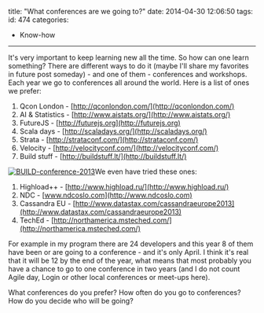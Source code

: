 title: "What conferences are we going to?"
date: 2014-04-30 12:06:50
tags:
id: 474
categories:
  - Know-how
---

It's very important to keep learning new all the time. So how can one learn something? There are different ways to do it (maybe I'll share my favorites in future post someday) - and one of them - conferences and workshops. Each year we go to conferences all around the world. Here is a list of ones we prefer:

1.  Qcon London - [http://qconlondon.com/](http://qconlondon.com/)
2.  AI &amp; Statistics - [http://www.aistats.org/](http://www.aistats.org/)
3.  FutureJS - [http://futurejs.org](http://futurejs.org)
4.  Scala days - [http://scaladays.org/](http://scaladays.org/)
5.  Strata - [http://strataconf.com/](http://strataconf.com/)
6.  Velocity - [http://velocityconf.com/](http://velocityconf.com/)
7.  Build stuff - [http://buildstuff.lt/](http://buildstuff.lt/)

[![BUILD-conference-2013](http://files.bebetterleader.com/media/BUILD-conference-2013.jpg)](http://files.bebetterleader.com/media/BUILD-conference-2013.jpg)We even have tried these ones:

1.  Highload++ - [http://www.highload.ru/](http://www.highload.ru/)
2.  NDC - [www.ndcoslo.com](http://www.ndcoslo.com)
3.  Cassandra EU - [http://www.datastax.com/cassandraeurope2013](http://www.datastax.com/cassandraeurope2013)
4.  TechEd - [http://northamerica.msteched.com/](http://northamerica.msteched.com/)

For example in my program there are 24 developers and this year 8 of them have been or are going to a conference - and it's only April. I think it's real that it will be 12 by the end of the year, what means that most probably you have a chance to go to one conference in two years (and I do not count Agile day, Login or other local conferences or meet-ups here).

What conferences do you prefer? How often do you go to conferences? How do you decide who will be going?
